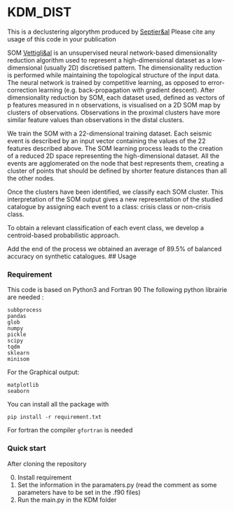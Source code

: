 # KDM_DIST
This is a declustering algorythm produced by [Septier&al](https://www.authorea.com/doi/full/10.22541/essoar.168167340.09761738)
Please cite any usage of this code in your publication

SOM [Vettigli&al](https://github.com/JustGlowing/minisom) is an unsupervised neural network-based dimensionality reduction algorithm used to represent a high-dimensional dataset as a low-dimensional (usually 2D) discretised pattern. The dimensionality reduction is performed while maintaining the topological structure of the input data.
The neural network is trained by competitive learning, as opposed to error-correction learning (e.g. back-propagation with gradient descent). After dimensionality reduction by SOM, each dataset used, defined as vectors of p features measured in n observations, is visualised on a 2D SOM map by clusters of observations. 
Observations in the proximal clusters have more similar feature values than observations in the distal clusters.

 We train the SOM with a 22-dimensional training dataset. Each seismic event is described by an input vector containing the values of the 22 features described above. The SOM learning process leads to the creation of a reduced 2D space representing the high-dimensional dataset.
All the events are agglomerated on the node that best represents them, creating a cluster of points that should be defined by shorter feature distances than all the other nodes.  

Once the clusters have been identified, we classify each SOM cluster. This interpretation of the SOM output gives a new representation of the studied catalogue by assigning each event to a class: crisis class or non-crisis class.

To obtain a relevant classification of each event class, we develop a centroid-based probabilistic approach.

Add the end of the process we obtained an average of 89.5% of balanced accuracy on synthetic catalogues. 
## Usage
### Requirement
This code is based on Python3 and  Fortran 90 
The following python librairie are needed : 
```
subbprocess
pandas
glob
numpy 
pickle
scipy
tqdm
sklearn
minisom
```
For the Graphical output: 
```
matplotlib
seaborn
```
You can install all the package with 
```
pip install -r requirement.txt
```

For fortran the compiler `gfortran` is needed

### Quick start
After cloning the repository

0. Install requirement
1. Set the information in the paramaters.py (read the comment as some parameters have to be set in the .f90 files)
2. Run the main.py in the KDM folder
